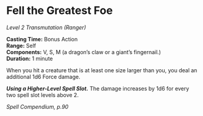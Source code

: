 # Fell the Greatest Foe
*Level 2 Transmutation (Ranger)*

**Casting Time:** Bonus Action  
**Range:** Self  
**Components:** V, S, M (a dragon’s claw or a giant’s fingernail.)  
**Duration:** 1 minute

When you hit a creature that is at least one size larger than you, you deal an additional 1d6 Force damage.

***Using a Higher-Level Spell Slot.*** The damage increases by 1d6 for every two spell slot levels above 2.


*Spell Compendium, p.90*